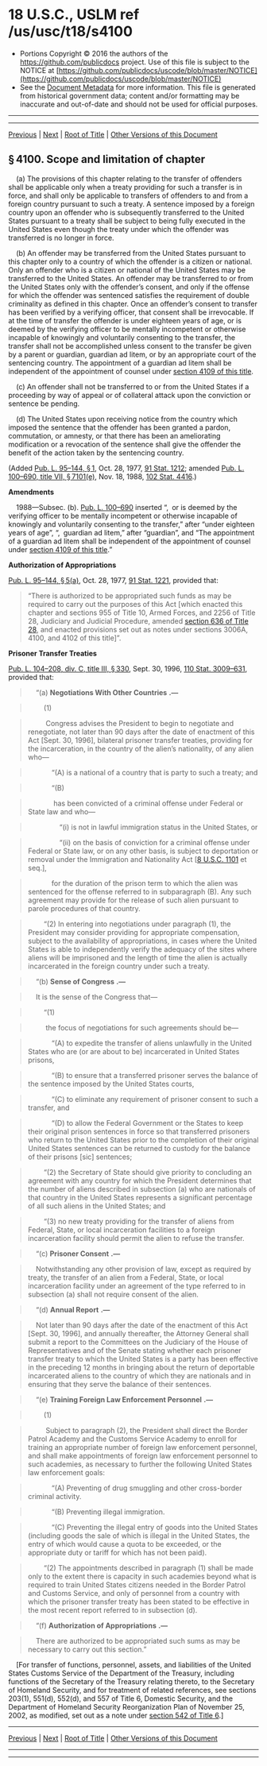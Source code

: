 ---
---

# 18 U.S.C., USLM ref /us/usc/t18/s4100

* Portions Copyright © 2016 the authors of the https://github.com/publicdocs project.
  Use of this file is subject to the NOTICE at [https://github.com/publicdocs/uscode/blob/master/NOTICE](https://github.com/publicdocs/uscode/blob/master/NOTICE)
* See the [Document Metadata](././../../../../..//README.md) for more information.
  This file is generated from historical government data; content and/or formatting may be inaccurate and out-of-date and should not be used for official purposes.

----------
----------

[Previous](./../../../../..//us/usc/t18/ptIII/ch306/m__us_usc_t18_ptIII_ch306.md) | [Next](./../../../../..//us/usc/t18/ptIII/ch306/m__us_usc_t18_s4101.md) | [Root of Title](./../../../../../) | [Other Versions of this Document](https://publicdocs.github.io/go/links?ns=uslm&ref=%2Fus%2Fusc%2Ft18%2Fs4100)

## § 4100. Scope and limitation of chapter

    (a) The provisions of this chapter relating to the transfer of offenders shall be applicable only when a treaty providing for such a transfer is in force, and shall only be applicable to transfers of offenders to and from a foreign country pursuant to such a treaty. A sentence imposed by a foreign country upon an offender who is subsequently transferred to the United States pursuant to a treaty shall be subject to being fully executed in the United States even though the treaty under which the offender was transferred is no longer in force.

    (b) An offender may be transferred from the United States pursuant to this chapter only to a country of which the offender is a citizen or national. Only an offender who is a citizen or national of the United States may be transferred to the United States. An offender may be transferred to or from the United States only with the offender’s consent, and only if the offense for which the offender was sentenced satisfies the requirement of double criminality as defined in this chapter. Once an offender’s consent to transfer has been verified by a verifying officer, that consent shall be irrevocable. If at the time of transfer the offender is under eighteen years of age, or is deemed by the verifying officer to be mentally incompetent or otherwise incapable of knowingly and voluntarily consenting to the transfer, the transfer shall not be accomplished unless consent to the transfer be given by a parent or guardian, guardian ad litem, or by an appropriate court of the sentencing country. The appointment of a guardian ad litem shall be independent of the appointment of counsel under [section 4109 of this title][/us/usc/t18/s4109].

    (c) An offender shall not be transferred to or from the United States if a proceeding by way of appeal or of collateral attack upon the conviction or sentence be pending.

    (d) The United States upon receiving notice from the country which imposed the sentence that the offender has been granted a pardon, commutation, or amnesty, or that there has been an ameliorating modification or a revocation of the sentence shall give the offender the benefit of the action taken by the sentencing country.

(Added [Pub. L. 95–144, § 1][/us/pl/95/144/s1], Oct. 28, 1977, [91 Stat. 1212][/us/stat/91/1212]; amended [Pub. L. 100–690, title VII, § 7101(e)][/us/pl/100/690/s7101/e], Nov. 18, 1988, [102 Stat. 4416][/us/stat/102/4416].)

 __Amendments__ 

    1988—Subsec. (b). [Pub. L. 100–690][/us/pl/100/690] inserted “, or is deemed by the verifying officer to be mentally incompetent or otherwise incapable of knowingly and voluntarily consenting to the transfer,” after “under eighteen years of age”, “, guardian ad litem,” after “guardian”, and “The appointment of a guardian ad litem shall be independent of the appointment of counsel under [section 4109 of this title][/us/usc/t18/s4109].”

 __Authorization of Appropriations__ 

[Pub. L. 95–144, § 5(a)][/us/pl/95/144/s5/a], Oct. 28, 1977, [91 Stat. 1221][/us/stat/91/1221], provided that: 

> “There is authorized to be appropriated such funds as may be required to carry out the purposes of this Act \[which enacted this chapter and sections 955 of Title 10, Armed Forces, and 2256 of Title 28, Judiciary and Judicial Procedure, amended [section 636 of Title 28][/us/usc/t28/s636], and enacted provisions set out as notes under sections 3006A, 4100, and 4102 of this title\]”.

 __Prisoner Transfer Treaties__ 

[Pub. L. 104–208, div. C, title III, § 330][/us/pl/104/208/s330], Sept. 30, 1996, [110 Stat. 3009–631][/us/stat/110/3009-631], provided that:

>     “(a)  __Negotiations With Other Countries__  __.—__ 

>         (1)

>          Congress advises the President to begin to negotiate and renegotiate, not later than 90 days after the date of enactment of this Act \[Sept. 30, 1996\], bilateral prisoner transfer treaties, providing for the incarceration, in the country of the alien’s nationality, of any alien who—

>             “(A) is a national of a country that is party to such a treaty; and

>             “(B)

>              has been convicted of a criminal offense under Federal or State law and who—

>                 “(i) is not in lawful immigration status in the United States, or

>                 “(ii) on the basis of conviction for a criminal offense under Federal or State law, or on any other basis, is subject to deportation or removal under the Immigration and Nationality Act \[[8 U.S.C. 1101][/us/usc/t8/s1101] et seq.\],

>             for the duration of the prison term to which the alien was sentenced for the offense referred to in subparagraph (B). Any such agreement may provide for the release of such alien pursuant to parole procedures of that country.

>         “(2) In entering into negotiations under paragraph (1), the President may consider providing for appropriate compensation, subject to the availability of appropriations, in cases where the United States is able to independently verify the adequacy of the sites where aliens will be imprisoned and the length of time the alien is actually incarcerated in the foreign country under such a treaty.

>     “(b)  __Sense of Congress__  __.—__ 

>     It is the sense of the Congress that—

>         “(1)

>          the focus of negotiations for such agreements should be—

>             “(A) to expedite the transfer of aliens unlawfully in the United States who are (or are about to be) incarcerated in United States prisons,

>             “(B) to ensure that a transferred prisoner serves the balance of the sentence imposed by the United States courts,

>             “(C) to eliminate any requirement of prisoner consent to such a transfer, and

>             “(D) to allow the Federal Government or the States to keep their original prison sentences in force so that transferred prisoners who return to the United States prior to the completion of their original United States sentences can be returned to custody for the balance of their prisons \[sic\] sentences;

>         “(2) the Secretary of State should give priority to concluding an agreement with any country for which the President determines that the number of aliens described in subsection (a) who are nationals of that country in the United States represents a significant percentage of all such aliens in the United States; and

>         “(3) no new treaty providing for the transfer of aliens from Federal, State, or local incarceration facilities to a foreign incarceration facility should permit the alien to refuse the transfer.

>     “(c)  __Prisoner Consent__  __.—__ 

>     Notwithstanding any other provision of law, except as required by treaty, the transfer of an alien from a Federal, State, or local incarceration facility under an agreement of the type referred to in subsection (a) shall not require consent of the alien.

>     “(d)  __Annual Report__  __.—__ 

>     Not later than 90 days after the date of the enactment of this Act \[Sept. 30, 1996\], and annually thereafter, the Attorney General shall submit a report to the Committees on the Judiciary of the House of Representatives and of the Senate stating whether each prisoner transfer treaty to which the United States is a party has been effective in the preceding 12 months in bringing about the return of deportable incarcerated aliens to the country of which they are nationals and in ensuring that they serve the balance of their sentences.

>     “(e)  __Training Foreign Law Enforcement Personnel__  __.—__ 

>         (1)

>          Subject to paragraph (2), the President shall direct the Border Patrol Academy and the Customs Service Academy to enroll for training an appropriate number of foreign law enforcement personnel, and shall make appointments of foreign law enforcement personnel to such academies, as necessary to further the following United States law enforcement goals:

>             “(A) Preventing of drug smuggling and other cross-border criminal activity.

>             “(B) Preventing illegal immigration.

>             “(C) Preventing the illegal entry of goods into the United States (including goods the sale of which is illegal in the United States, the entry of which would cause a quota to be exceeded, or the appropriate duty or tariff for which has not been paid).

>         “(2) The appointments described in paragraph (1) shall be made only to the extent there is capacity in such academies beyond what is required to train United States citizens needed in the Border Patrol and Customs Service, and only of personnel from a country with which the prisoner transfer treaty has been stated to be effective in the most recent report referred to in subsection (d).

>     “(f)  __Authorization of Appropriations__  __.—__ 

>     There are authorized to be appropriated such sums as may be necessary to carry out this section.”

    \[For transfer of functions, personnel, assets, and liabilities of the United States Customs Service of the Department of the Treasury, including functions of the Secretary of the Treasury relating thereto, to the Secretary of Homeland Security, and for treatment of related references, see sections 203(1), 551(d), 552(d), and 557 of Title 6, Domestic Security, and the Department of Homeland Security Reorganization Plan of November 25, 2002, as modified, set out as a note under [section 542 of Title 6][/us/usc/t6/s542].\]

----------

[Previous](./../../../../..//us/usc/t18/ptIII/ch306/m__us_usc_t18_ptIII_ch306.md) | [Next](./../../../../..//us/usc/t18/ptIII/ch306/m__us_usc_t18_s4101.md) | [Root of Title](./../../../../../) | [Other Versions of this Document](https://publicdocs.github.io/go/links?ns=uslm&ref=%2Fus%2Fusc%2Ft18%2Fs4100)

----------
----------

[/us/usc/t18/s4109]: https://publicdocs.github.io/go/links?ns=uslm&ref=%2Fus%2Fusc%2Ft18%2Fs4109
[/us/pl/95/144/s1]: https://publicdocs.github.io/go/links?ns=uslm&ref=%2Fus%2Fpl%2F95%2F144%2Fs1
[/us/stat/91/1212]: https://publicdocs.github.io/go/links?ns=uslm&ref=%2Fus%2Fstat%2F91%2F1212
[/us/pl/100/690/s7101/e]: https://publicdocs.github.io/go/links?ns=uslm&ref=%2Fus%2Fpl%2F100%2F690%2Fs7101%2Fe
[/us/stat/102/4416]: https://publicdocs.github.io/go/links?ns=uslm&ref=%2Fus%2Fstat%2F102%2F4416
[/us/pl/100/690]: https://publicdocs.github.io/go/links?ns=uslm&ref=%2Fus%2Fpl%2F100%2F690
[/us/usc/t18/s4109]: https://publicdocs.github.io/go/links?ns=uslm&ref=%2Fus%2Fusc%2Ft18%2Fs4109
[/us/pl/95/144/s5/a]: https://publicdocs.github.io/go/links?ns=uslm&ref=%2Fus%2Fpl%2F95%2F144%2Fs5%2Fa
[/us/stat/91/1221]: https://publicdocs.github.io/go/links?ns=uslm&ref=%2Fus%2Fstat%2F91%2F1221
[/us/usc/t28/s636]: https://publicdocs.github.io/go/links?ns=uslm&ref=%2Fus%2Fusc%2Ft28%2Fs636
[/us/pl/104/208/s330]: https://publicdocs.github.io/go/links?ns=uslm&ref=%2Fus%2Fpl%2F104%2F208%2Fs330
[/us/stat/110/3009-631]: https://publicdocs.github.io/go/links?ns=uslm&ref=%2Fus%2Fstat%2F110%2F3009-631
[/us/usc/t8/s1101]: https://publicdocs.github.io/go/links?ns=uslm&ref=%2Fus%2Fusc%2Ft8%2Fs1101
[/us/usc/t6/s542]: https://publicdocs.github.io/go/links?ns=uslm&ref=%2Fus%2Fusc%2Ft6%2Fs542


